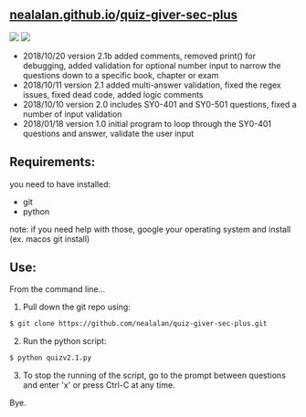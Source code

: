 ## [nealalan.github.io](https://nealalan.github.io)/[quiz-giver-sec-plus](https://nealalan.github.io/quiz-giver-sec-plus)

![](https://github.com/nealalan/quiz-giver-sec-plus/blob/master/images/Screen%20Shot%202018-10-20%20at%201.39.49%20PM.jpg?raw=true)
![](https://github.com/nealalan/quiz-giver-sec-plus/blob/master/images/Screen%20Shot%202018-10-20%20at%201.38.46%20PM.jpg?raw=true)

- 2018/10/20 version 2.1b added comments, removed print() for debugging, added validation for optional number input to narrow the questions down to a specific book, chapter or exam
- 2018/10/11 version 2.1 added multi-answer validation, fixed the regex issues, fixed dead code, added logic comments
- 2018/10/10 version 2.0 includes SY0-401 and SY0-501 questions, fixed a number of input validation
- 2018/01/18 version 1.0 initial program to loop through the SY0-401 questions and answer, validate the user input

## Requirements:
you need to have installed:
- git
- python

note: if you need help with those, google your operating system and install (ex. macos git install)

## Use:
From the command line...

1) Pull down the git repo using:
```bash
$ git clone https://github.com/nealalan/quiz-giver-sec-plus.git
```
2) Run the python script:
```bash
$ python quizv2.1.py
```
3) To stop the running of the script, go to the prompt between questions and enter 'x' or press Ctrl-C at any time.

Bye.
